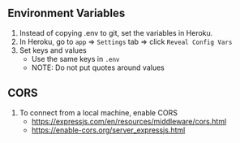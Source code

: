 ## Environment Variables

1. Instead of copying .env to git, set the variables in Heroku.
2. In Heroku, go to `app` => `Settings` tab => click `Reveal Config Vars`
3. Set keys and values
   - Use the same keys in `.env`
   - NOTE: Do not put quotes around values

## CORS

1. To connect from a local machine, enable CORS
   - https://expressjs.com/en/resources/middleware/cors.html
   - https://enable-cors.org/server_expressjs.html
